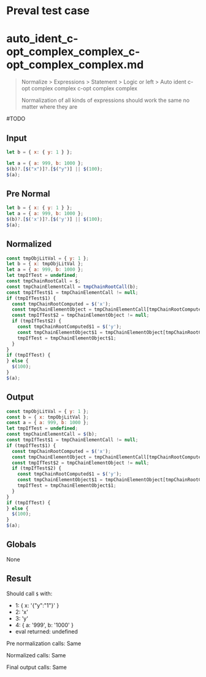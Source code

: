 # Preval test case

# auto_ident_c-opt_complex_complex_c-opt_complex_complex.md

> Normalize > Expressions > Statement > Logic or left > Auto ident c-opt complex complex c-opt complex complex
>
> Normalization of all kinds of expressions should work the same no matter where they are

#TODO

## Input

`````js filename=intro
let b = { x: { y: 1 } };

let a = { a: 999, b: 1000 };
$(b)?.[$("x")]?.[$("y")] || $(100);
$(a);
`````

## Pre Normal

`````js filename=intro
let b = { x: { y: 1 } };
let a = { a: 999, b: 1000 };
$(b)?.[$('x')]?.[$('y')] || $(100);
$(a);
`````

## Normalized

`````js filename=intro
const tmpObjLitVal = { y: 1 };
let b = { x: tmpObjLitVal };
let a = { a: 999, b: 1000 };
let tmpIfTest = undefined;
const tmpChainRootCall = $;
const tmpChainElementCall = tmpChainRootCall(b);
const tmpIfTest$1 = tmpChainElementCall != null;
if (tmpIfTest$1) {
  const tmpChainRootComputed = $('x');
  const tmpChainElementObject = tmpChainElementCall[tmpChainRootComputed];
  const tmpIfTest$2 = tmpChainElementObject != null;
  if (tmpIfTest$2) {
    const tmpChainRootComputed$1 = $('y');
    const tmpChainElementObject$1 = tmpChainElementObject[tmpChainRootComputed$1];
    tmpIfTest = tmpChainElementObject$1;
  }
}
if (tmpIfTest) {
} else {
  $(100);
}
$(a);
`````

## Output

`````js filename=intro
const tmpObjLitVal = { y: 1 };
const b = { x: tmpObjLitVal };
const a = { a: 999, b: 1000 };
let tmpIfTest = undefined;
const tmpChainElementCall = $(b);
const tmpIfTest$1 = tmpChainElementCall != null;
if (tmpIfTest$1) {
  const tmpChainRootComputed = $('x');
  const tmpChainElementObject = tmpChainElementCall[tmpChainRootComputed];
  const tmpIfTest$2 = tmpChainElementObject != null;
  if (tmpIfTest$2) {
    const tmpChainRootComputed$1 = $('y');
    const tmpChainElementObject$1 = tmpChainElementObject[tmpChainRootComputed$1];
    tmpIfTest = tmpChainElementObject$1;
  }
}
if (tmpIfTest) {
} else {
  $(100);
}
$(a);
`````

## Globals

None

## Result

Should call `$` with:
 - 1: { x: '{"y":"1"}' }
 - 2: 'x'
 - 3: 'y'
 - 4: { a: '999', b: '1000' }
 - eval returned: undefined

Pre normalization calls: Same

Normalized calls: Same

Final output calls: Same
